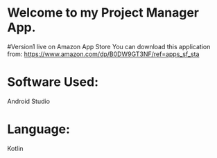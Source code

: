 # Welcome to my Project Manager App.
#Version1 live on Amazon App Store
You can download this application from: https://www.amazon.com/dp/B0DW9GT3NF/ref=apps_sf_sta
# Software Used: 
Android Studio
# Language: 
Kotlin
